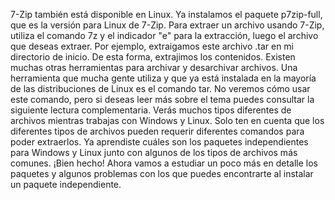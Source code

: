 7-Zip también está disponible en Linux. Ya instalamos el paquete p7zip-full, que es la versión para Linux de 7-Zip. Para extraer un archivo usando 7-Zip, utiliza el comando 7z y el indicador "e" para la extracción, luego el archivo que deseas extraer. Por ejemplo, extraigamos este archivo .tar en mi directorio de inicio. De esta forma, extrajimos los contenidos. Existen muchas otras herramientas para archivar y desarchivar archivos. Una herramienta que mucha gente utiliza y que ya está instalada en la mayoría de las distribuciones de Linux es el comando tar. No veremos cómo usar este comando, pero si deseas leer más sobre el tema puedes consultar la siguiente lectura complementaria. Verás muchos tipos diferentes de archivos mientras trabajas con Windows y Linux. Solo ten en cuenta que los diferentes tipos de archivos pueden requerir diferentes comandos para poder extraerlos. Ya aprendiste cuáles son los paquetes independientes para Windows y Linux junto con algunos de los tipos de archivos más comunes. ¡Bien hecho! Ahora vamos a estudiar un poco más en detalle los paquetes y algunos problemas con los que puedes encontrarte al instalar un paquete independiente.